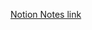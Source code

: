 [Notion Notes link](https://www.notion.so/vishnukumar/Data-Structures-Algorithms-Notes-0ff0acd108914818a8d1a36cf0fe0a17?pvs=4)
